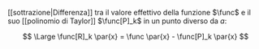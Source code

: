 [[sottrazione|Differenza]] tra il valore effettivo della funzione $\func$ e il suo [[polinomio di Taylor]] $\func[P]_k$ in un punto diverso da $a$:

$$
\Large
\func[R]_k \par{x} = \func \par{x} - \func[P]_k \par{x}
$$
